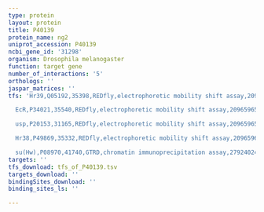 ```yaml
---
type: protein
layout: protein
title: P40139
protein_name: ng2
uniprot_accession: P40139
ncbi_gene_id: '31298'
organism: Drosophila melanogaster
function: target gene
number_of_interactions: '5'
orthologs: ''
jaspar_matrices: ''
tfs: 'Hr39,Q05192,35398,REDfly,electrophoretic mobility shift assay,20965965%5Buid%5D+OR+9466931%5Buid%5D,Yes

  EcR,P34021,35540,REDfly,electrophoretic mobility shift assay,20965965%5Buid%5D+OR+9466931%5Buid%5D,Yes

  usp,P20153,31165,REDfly,electrophoretic mobility shift assay,20965965%5Buid%5D+OR+9466931%5Buid%5D,Yes

  Hr38,P49869,35332,REDfly,electrophoretic mobility shift assay,20965965%5Buid%5D+OR+9466931%5Buid%5D,Yes

  su(Hw),P08970,41740,GTRD,chromatin immunoprecipitation assay,27924024%5Buid%5D,No'
targets: ''
tfs_download: tfs_of_P40139.tsv
targets_download: ''
bindingSites_download: ''
binding_sites_ls: ''

---
```

